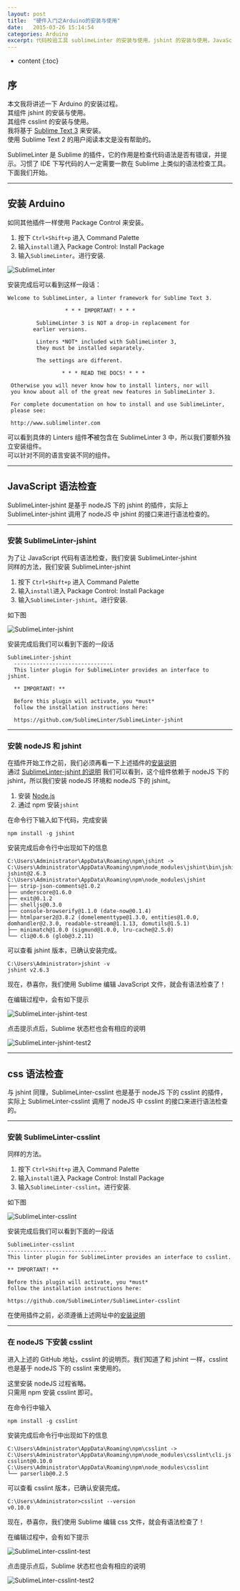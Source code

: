 ```yaml
---
layout: post
title:  "硬件入门之Arduino的安装与使用"
date:   2015-03-26 15:14:54
categories: Arduino
excerpt: 代码校验工具 sublimeLinter 的安装与使用，jshint 的安装与使用，JavaScript 语法检查校验，JavaScript 语法提示
---
```


* content
{:toc}


## 序   

本文我将讲述一下 Arduino 的安装过程。   
其组件 jshint 的安装与使用。   
其组件 csslint 的安装与使用。   
我将基于 [Sublime Text 3](http://sublimetext.com/3) 来安装。   
使用 Sublime Text 2 的用户阅读本文是没有帮助的。   

SublimeLinter 是 Sublime 的插件，它的作用是检查代码语法是否有错误，并提示。习惯了 IDE 下写代码的人一定需要一款在 Sublime 上类似的语法检查工具。下面我们开始。   

---

## 安装 Arduino   

如同其他插件一样使用 Package Control 来安装。   

1. 按下 `Ctrl+Shift+p` 进入 Command Palette   
2. 输入`install`进入 Package Control: Install Package   
3. 输入`SublimeLinter`。进行安装.   

![SublimeLinter](http://7q5cdt.com1.z0.glb.clouddn.com/SublimeLinter-sublimeLinter.jpg)   

安装完成后可以看到这样一段话：   

<pre><code class="markdown">Welcome to SublimeLinter, a linter framework for Sublime Text 3.
 
                  * * * IMPORTANT! * * *

         SublimeLinter 3 is NOT a drop-in replacement for
        earlier versions.

         Linters *NOT* included with SublimeLinter 3, 
         they must be installed separately.
 
         The settings are different.
 
                 * * * READ THE DOCS! * * *
 
 Otherwise you will never know how to install linters, nor will
 you know about all of the great new features in SublimeLinter 3.
 
 For complete documentation on how to install and use SublimeLinter,
 please see:
 
 http://www.sublimelinter.com</code></pre>   

可以看到具体的 Linters 组件**不**被包含在 SublimeLinter 3 中，所以我们要额外独立安装组件。   
可以针对不同的语言安装不同的组件。   

---

## JavaScript 语法检查   

SublimeLinter-jshint 是基于 nodeJS 下的 jshint 的插件，实际上 SublimeLinter-jshint 调用了 nodeJS 中 jshint 的接口来进行语法检查的。   

---

### 安装 SublimeLinter-jshint

为了让 JavaScript 代码有语法检查，我们安装 SublimeLinter-jshint   
同样的方法，我们安装 SublimeLinter-jshint    

1. 按下 `Ctrl+Shift+p` 进入 Command Palette   
2. 输入`install`进入 Package Control: Install Package   
3. 输入`SublimeLinter-jshint`。进行安装.   

如下图   

![SublimeLinter-jshint](http://7q5cdt.com1.z0.glb.clouddn.com/SublimeLinter-jshint.jpg)   

安装完成后我们可以看到下面的一段话   

<pre><code class="markdown">SublimeLinter-jshint
  -------------------------------
  This linter plugin for SublimeLinter provides an interface to jshint.
  
  ** IMPORTANT! **
  
  Before this plugin will activate, you *must*
  follow the installation instructions here:
  
  https://github.com/SublimeLinter/SublimeLinter-jshint
</code></pre>

---

### 安装 nodeJS 和 jshint

在插件开始工作之前，我们必须再看一下上述插件的[安装说明](https://github.com/SublimeLinter/SublimeLinter-jshint)   
通过 [SublimeLinter-jshint 的说明](https://github.com/SublimeLinter/SublimeLinter-jshint) 我们可以看到，这个组件依赖于 nodeJS 下的 jshint，所以我们安装 nodeJS 环境和 nodeJS 下的 jshint。   

1. 安装 [Node.js](https://nodejs.org/)   
2. 通过 npm 安装`jshint`   

在命令行下输入如下代码，完成安装   

	npm install -g jshint

安装完成后命令行中出现如下的信息   

	C:\Users\Administrator\AppData\Roaming\npm\jshint -> C:\Users\Administrator\AppData\Roaming\npm\node_modules\jshint\bin\jshint
	jshint@2.6.3 C:\Users\Administrator\AppData\Roaming\npm\node_modules\jshint
	├── strip-json-comments@1.0.2
	├── underscore@1.6.0
	├── exit@0.1.2
	├── shelljs@0.3.0
	├── console-browserify@1.1.0 (date-now@0.1.4)
	├── htmlparser2@3.8.2 (domelementtype@1.3.0, entities@1.0.0, domhandler@2.3.0, readable-stream@1.1.13, domutils@1.5.1)
	├── minimatch@1.0.0 (sigmund@1.0.0, lru-cache@2.5.0)
	└── cli@0.6.6 (glob@3.2.11)

可以查看 jshint 版本，已确认安装完成。  

	C:\Users\Administrator>jshint -v
	jshint v2.6.3

现在，恭喜你，我们使用 Sublime 编辑 JavaScript 文件，就会有语法检查了！   

在编辑过程中，会有如下提示   

![SublimeLinter-jshint-test](http://7q5cdt.com1.z0.glb.clouddn.com/SublimeLinter-jshint-test.jpg)

点击提示点后，Sublime 状态栏也会有相应的说明   

![SublimeLinter-jshint-test2](http://7q5cdt.com1.z0.glb.clouddn.com/SublimeLinter-jshint-test2.jpg)

---

## css 语法检查 

与 jshint 同理，SublimeLinter-csslint 也是基于 nodeJS 下的 csslint 的插件，实际上 SublimeLinter-csslint 调用了 nodeJS 中 csslint 的接口来进行语法检查的。   

---

### 安装 SublimeLinter-csslint   

同样的方法。   

1. 按下 `Ctrl+Shift+p` 进入 Command Palette   
2. 输入`install`进入 Package Control: Install Package   
3. 输入`SublimeLinter-csslint`。进行安装.   

如下图   

![SublimeLinter-csslint](http://7q5cdt.com1.z0.glb.clouddn.com/SublimeLinter-csslint.jpg)   

安装完成后我们可以看到下面的一段话   

	SublimeLinter-csslint
	-------------------------------
	This linter plugin for SublimeLinter provides an interface to csslint.

	** IMPORTANT! **

	Before this plugin will activate, you *must*
	follow the installation instructions here:

	https://github.com/SublimeLinter/SublimeLinter-csslint

在使用插件之前，必须遵循上述网址中的[安装说明](https://github.com/SublimeLinter/SublimeLinter-csslint)   

---

### 在 nodeJS 下安装 csslint   

进入上述的 GitHub 地址，csslint 的说明页。我们知道了和 jshint 一样，csslint 也是基于 nodeJS 下的 csslint 来使用的。   

这里安装 nodeJS 过程省略。   
只需用 npm 安装 csslint 即可。   

在命令行中输入     

	npm install -g csslint   

安装完成后命令行中出现如下的信息     

	C:\Users\Administrator\AppData\Roaming\npm\csslint -> C:\Users\Administrator\AppData\Roaming\npm\node_modules\csslint\cli.js
	csslint@0.10.0 C:\Users\Administrator\AppData\Roaming\npm\node_modules\csslint
	└── parserlib@0.2.5

可以查看 csslint 版本，已确认安装完成。   

	C:\Users\Administrator>csslint --version
	v0.10.0

现在，恭喜你，我们使用 Sublime 编辑 css 文件，就会有语法检查了！     

在编辑过程中，会有如下提示   

![SublimeLinter-csslint-test](http://7q5cdt.com1.z0.glb.clouddn.com/SublimeLinter-csslint-test.jpg)

点击提示点后，Sublime 状态栏也会有相应的说明   

![SublimeLinter-csslint-test2](http://7q5cdt.com1.z0.glb.clouddn.com/SublimeLinter-csslint-test2.jpg)
